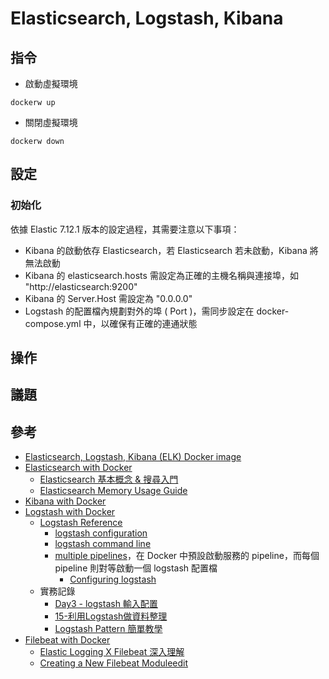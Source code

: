 # Elasticsearch, Logstash, Kibana

## 指令

+ 啟動虛擬環境
```
dockerw up
```

+ 關閉虛擬環境
```
dockerw down
```

## 設定

### 初始化

依據 Elastic 7.12.1 版本的設定過程，其需要注意以下事項：

+ Kibana 的啟動依存 Elasticsearch，若 Elasticsearch 若未啟動，Kibana 將無法啟動
+ Kibana 的 elasticsearch.hosts 需設定為正確的主機名稱與連接埠，如 "http://elasticsearch:9200"
+ Kibana 的 Server.Host 需設定為 "0.0.0.0"
+ Logstash 的配置檔內規劃對外的埠 ( Port )，需同步設定在 docker-compose.yml 中，以確保有正確的連通狀態

## 操作

## 議題

## 參考

+ [Elasticsearch, Logstash, Kibana (ELK) Docker image](https://hub.docker.com/r/sebp/elk/)
+ [Elasticsearch with Docker](https://www.elastic.co/guide/en/elasticsearch/reference/current/docker.html#_pulling_the_image)
    - [Elasticsearch 基本概念 & 搜尋入門](https://godleon.github.io/blog/Elasticsearch/Elasticsearch-getting-started/)
    - [Elasticsearch  Memory Usage Guide](https://opster.com/elasticsearch-glossary/elasticsearch-memory-usage/)
+ [Kibana with Docker](https://www.elastic.co/guide/en/kibana/current/docker.html#bind-mount-config)
+ [Logstash with Docker](https://www.elastic.co/guide/en/logstash/current/docker.html)
    - [Logstash Reference](https://www.elastic.co/guide/en/logstash/current/index.html)
        + [logstash configuration](https://www.elastic.co/guide/en/logstash/current/logstash-settings-file.html)
        + [logstash command line](https://www.elastic.co/guide/en/logstash/current/running-logstash-command-line.html)
        + [multiple pipelines](https://www.elastic.co/guide/en/logstash/current/multiple-pipelines.html)，在 Docker 中預設啟動服務的 pipeline，而每個 pipeline 則對等啟動一個 logstash 配置檔
            - [Configuring logstash](https://www.elastic.co/guide/en/logstash/current/configuration.html)
    - 實務記錄
        + [Day3 - logstash 輸入配置](https://ithelp.ithome.com.tw/articles/10186351)
        + [15-利用Logstash做資料整理](https://ithelp.ithome.com.tw/articles/10237356)
        + [Logstash Pattern 簡單教學](https://mmx362003.gitbooks.io/elk-stack-guide/content/logstash_grok.html)
+ [Filebeat with Docker](https://www.elastic.co/guide/en/beats/filebeat/current/running-on-docker.html)
    - [Elastic Logging X Filebeat 深入理解](https://linyencheng.github.io/2020/09/09/elastic-observability-logging-introduction/)
    - [Creating a New Filebeat Moduleedit](https://www.elastic.co/guide/en/beats/devguide/current/filebeat-modules-devguide.html)
